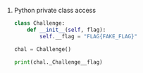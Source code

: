 1. Python private class access

    ```python
    class Challenge:
        def __init__(self, flag):
            self.__flag = "FLAG{FAKE_FLAG}"

    chal = Challenge()

    print(chal._Challenge__flag)
    ```

